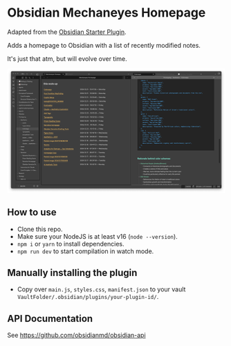 # Obsidian Mechaneyes Homepage

Adapted from the [Obsidian Starter Plugin](https://github.com/obsidianmd/obsidian-starter-plugin). 

Adds a homepage to Obsidian with a list of recently modified notes.

It's just that atm, but will evolve over time.


![screenshot](./obsidian-mechaneyes-homepage.png)



## How to use

- Clone this repo.
- Make sure your NodeJS is at least v16 (`node --version`).
- `npm i` or `yarn` to install dependencies.
- `npm run dev` to start compilation in watch mode.

## Manually installing the plugin

- Copy over `main.js`, `styles.css`, `manifest.json` to your vault `VaultFolder/.obsidian/plugins/your-plugin-id/`.

## API Documentation

See https://github.com/obsidianmd/obsidian-api

